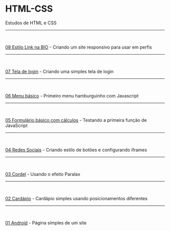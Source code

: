 # HTML-CSS

 Estudos de HTML e CSS
 <hr>
 <br>

<p>
<a href="https://debizinha-santos.github.io/HTML-CSS/0219-linktree/index.html" target="_blank">08 Estilo Link na BIO</a> - Criando um site responsivo para usar em perfis</p>
<hr>
<br>
<p>
<a href="https://debizinha-santos.github.io/HTML-CSS/0216-loginresponsivo/index.html" target="_blank">07 Tela de login</a> - Criando uma simples tela de login</p>
<hr>
<br>
<p>
<a href="https://debizinha-santos.github.io/HTML-CSS/0215-mediaqueries/index.html" target="_blank">06 Menu básico</a> - Primeiro menu hamburguinho com Javascript</p>
<hr>
<br>
<p>
<a href="https://debizinha-santos.github.io/HTML-CSS/tabelas-formularios/formulario003.html" target="_blank">05 Formulário básico com cálculos</a> - Testando a primeira função de JavaScript</p>
<hr>
<br>
<p>
<a href="https://debizinha-santos.github.io/HTML-CSS/0211-redessociais/index.html" target="_blank">04 Redes Sociais</a> - Criando estilo de botões e configurando iframes</p>
<hr>
<br>
<p>
<a href="https://debizinha-santos.github.io/HTML-CSS/0210-cordel/index.html" target="_blank">03 Cordel</a> - Usando o efeito Paralax</p>
<hr>
<br>
<p>
<a href="https://debizinha-santos.github.io/HTML-CSS/0208-cardapio/index.html" target="_blank">02 Cardápio</a> - Cardápio simples usando posicionamentos diferentes</p>
<hr>
<br>
<p>
<a href="https://debizinha-santos.github.io/HTML-CSS/0131-android/index.html" target="_blank">01 Android</a> - Página simples de um site</p>

